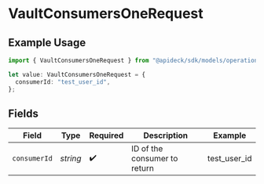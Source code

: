 # VaultConsumersOneRequest

## Example Usage

```typescript
import { VaultConsumersOneRequest } from "@apideck/sdk/models/operations";

let value: VaultConsumersOneRequest = {
  consumerId: "test_user_id",
};
```

## Fields

| Field                        | Type                         | Required                     | Description                  | Example                      |
| ---------------------------- | ---------------------------- | ---------------------------- | ---------------------------- | ---------------------------- |
| `consumerId`                 | *string*                     | :heavy_check_mark:           | ID of the consumer to return | test_user_id                 |